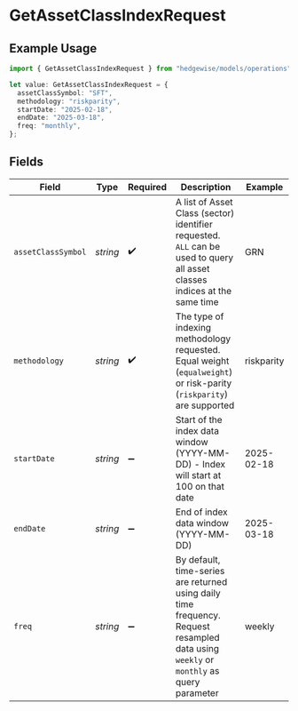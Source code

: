 # GetAssetClassIndexRequest

## Example Usage

```typescript
import { GetAssetClassIndexRequest } from "hedgewise/models/operations";

let value: GetAssetClassIndexRequest = {
  assetClassSymbol: "SFT",
  methodology: "riskparity",
  startDate: "2025-02-18",
  endDate: "2025-03-18",
  freq: "monthly",
};
```

## Fields

| Field                                                                                                                                  | Type                                                                                                                                   | Required                                                                                                                               | Description                                                                                                                            | Example                                                                                                                                |
| -------------------------------------------------------------------------------------------------------------------------------------- | -------------------------------------------------------------------------------------------------------------------------------------- | -------------------------------------------------------------------------------------------------------------------------------------- | -------------------------------------------------------------------------------------------------------------------------------------- | -------------------------------------------------------------------------------------------------------------------------------------- |
| `assetClassSymbol`                                                                                                                     | *string*                                                                                                                               | :heavy_check_mark:                                                                                                                     | A list of Asset Class (sector) identifier requested. `ALL` can be used to query all asset classes indices at the same time             | GRN                                                                                                                                    |
| `methodology`                                                                                                                          | *string*                                                                                                                               | :heavy_check_mark:                                                                                                                     | The type of indexing methodology requested. Equal weight (`equalweight`) or risk-parity (`riskparity`) are supported                   | riskparity                                                                                                                             |
| `startDate`                                                                                                                            | *string*                                                                                                                               | :heavy_minus_sign:                                                                                                                     | Start of the index data window (YYYY-MM-DD) - Index will start at 100 on that date                                                     | 2025-02-18                                                                                                                             |
| `endDate`                                                                                                                              | *string*                                                                                                                               | :heavy_minus_sign:                                                                                                                     | End of index data window (YYYY-MM-DD)                                                                                                  | 2025-03-18                                                                                                                             |
| `freq`                                                                                                                                 | *string*                                                                                                                               | :heavy_minus_sign:                                                                                                                     | By default, time-series are returned using daily time frequency. Request resampled data using `weekly` or `monthly` as query parameter | weekly                                                                                                                                 |
